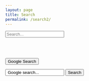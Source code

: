 ```yaml
---
layout: page
title: Search
permalink: /search2/
---
```

<div id="search-container">
<input type="text" id="search-input" placeholder="Search...">
<ul id="results-container"></ul>
</div>

<script src="{{'/assets/js/search.js' | prepend: site.baseurl}}"></script>

<script>
SimpleJekyllSearch({
  searchInput: document.getElementById('search-input'),
  resultsContainer: document.getElementById('results-container'),
  json: '{{ site.url }}/search.json'
})
</script>
<br><br><br>
<button class="btn btn-block btn-primary waves-effect waves-light" style="cursor: auto;">Google Search</button>
<form class="form-inline" method="get" action="https://www.google.com/search" target="google_window">
<input class="form-control mr-sm-2" type="text" name="q" size="20" maxlength="255" value=" Google search..." onfocus="if(this.value==' Google search...')this.value=''" onblur="if(this.value=='')this.value=' Google search...'"/>
<button class="btn btn-primary mr-sm-2" type="submit" name="sa" value="Search">Search</button>
<input type="hidden" name="sitesearch" value="{{ site.url }}" checked="checked">
</form>


